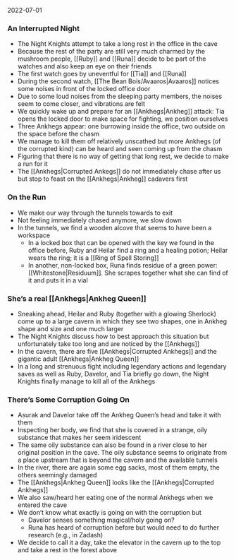 2022-07-01

### An Interrupted Night
- The Night Knights attempt to take a long rest in the office in the cave
- Because the rest of the party are still very much charmed by the mushroom people, [[Ruby]] and [[Runa]] decide to be part of the watches and also keep an eye on their friends
- The first watch goes by uneventful for [[Tia]] and [[Runa]]
- During the second watch, [[The Bean Bois/Avaaros|Avaaros]] notices some noises in front of the locked office door
- Due to some loud noises from the sleeping party members, the noises seem to come closer, and vibrations are felt
- We quickly wake up and prepare for an [[Ankhegs|Ankheg]] attack: Tia opens the locked door to make space for fighting, we position ourselves
- Three Ankhegs appear: one burrowing inside the office, two outside on the space before the chasm
- We manage to kill them off relatively unscathed but more Ankhegs (of the corrupted kind) can be heard and seen coming up from the chasm
- Figuring that there is no way of getting that long rest, we decide to make a run for it
- The [[Ankhegs|Corrupted Ankegs]] do not immediately chase after us but stop to feast on the [[Ankhegs|Ankheg]] cadavers first

### On the Run
- We make our way through the tunnels towards to exit
- Not feeling immediately chased anymore, we slow down
- In the tunnels, we find a wooden alcove that seems to have been a workspace
	- In a locked box that can be opened with the key we found in the office before, Ruby and Heilar find a ring and a healing potion; Heilar wears the ring; it is a [[Ring of Spell Storing]]
	- In another, non-locked box, Runa finds residue of a green power: [[Whitestone|Residuum]]. She scrapes together what she can find of it and puts it in a vial

### She’s a real [[Ankhegs|Ankheg Queen]]
- Sneaking ahead, Heilar and Ruby (together with a glowing Sherlock) come up to a large cavern in which they see two shapes, one in Ankheg shape and size and one much larger
- The Night Knights discuss how to best approach this situation but unfortunately take too long and are noticed by the [[Ankhegs]]
- In the cavern, there are five [[Ankhegs|Corrupted Ankhegs]] and the gigantic adult [[Ankhegs|Ankheg Queen]]
- In a long and strenuous fight including legendary actions and legendary saves as well as Ruby, Davelor, and Tia briefly go down, the Night Knights finally manage to kill all of the Ankhegs

### There’s Some Corruption Going On
- Asurak and Davelor take off the Ankheg Queen’s head and take it with them
- Inspecting her body, we find that she is covered in a strange, oily substance that makes her seem iridescent
- The same oily substance can also be found in a river close to her original position in the cave. The oily substance seems to originate from a place upstream that is beyond the cavern and the available tunnels
- In the river, there are again some egg sacks, most of them empty, the others seemingly damaged
- The [[Ankhegs|Ankheg Queen]] looks like the [[Ankhegs|Corrupted Ankhegs]]
- We also saw/heard her eating one of the normal Ankhegs when we entered the cave
- We don’t know what exactly is going on with the corruption but 
	- Davelor senses something magical/holy going on?
	- Runa has heard of corruption before but would need to do further research (e.g., in Zadash)
- We decide to call it a day, take the elevator in the cavern up to the top and take a rest in the forest above
